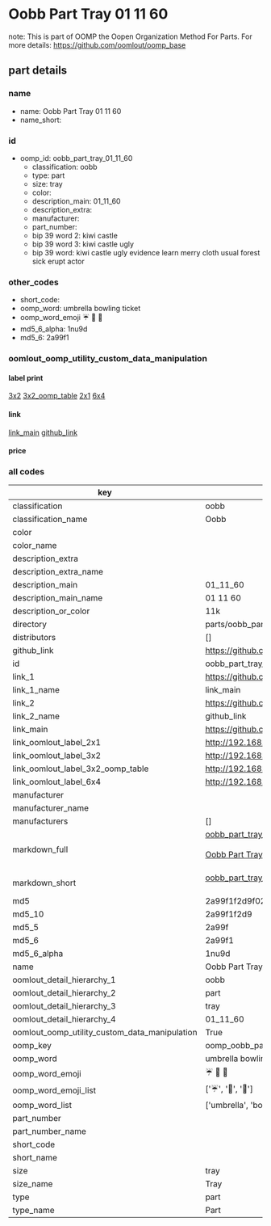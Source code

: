 # Oobb Part Tray 01 11 60  

note: This is part of OOMP the Oopen Organization Method For Parts. For more details: https://github.com/oomlout/oomp_base

##  part details





### name
* name: Oobb Part Tray 01 11 60
* name_short: 
### id
* oomp_id: oobb_part_tray_01_11_60
  * classification: oobb
  * type: part
  * size: tray
  * color: 
  * description_main: 01_11_60
  * description_extra: 
  * manufacturer: 
  * part_number: 
  * bip 39 word 2: kiwi castle
  * bip 39 word 3: kiwi castle ugly
  * bip 39 word: kiwi castle ugly evidence learn merry cloth usual forest sick erupt actor

### other_codes
* short_code: 
* oomp_word: umbrella bowling ticket
* oomp_word_emoji :umbrella: :bowling: :ticket:
* md5_6_alpha: 1nu9d
* md5_6: 2a99f1






### oomlout_oomp_utility_custom_data_manipulation
#### label print
[3x2](http://192.168.1.245:1112/?label=oomp%201nu9d)
[3x2_oomp_table](http://192.168.1.107:1112/?label=oomp%201nu9d)
[2x1](http://192.168.1.242:1112/?label=oomp%201nu9d)
[6x4](http://192.168.1.55:1112/?label=oomp%201nu9d)    

#### link

[link_main](https://github.com/oomlout/oomlout_oomp_current_version_messy/tree/main/parts/oobb_part_tray_01_11_60) [github_link](https://github.com/oomlout/oomlout_oomp_part_src/tree/main/parts/oobb_part_tray_01_11_60)                             

#### price







### all codes 
| key | value |  
| --- | --- |  
| classification | oobb |  
| classification_name | Oobb |  
| color |  |  
| color_name |  |  
| description_extra |  |  
| description_extra_name |  |  
| description_main | 01_11_60 |  
| description_main_name | 01 11 60 |  
| description_or_color | 11k |  
| directory | parts/oobb_part_tray_01_11_60 |  
| distributors | [] |  
| github_link | https://github.com/oomlout/oomlout_oomp_part_src/tree/main/parts/oobb_part_tray_01_11_60 |  
| id | oobb_part_tray_01_11_60 |  
| link_1 | https://github.com/oomlout/oomlout_oomp_current_version_messy/tree/main/parts/oobb_part_tray_01_11_60 |  
| link_1_name | link_main |  
| link_2 | https://github.com/oomlout/oomlout_oomp_part_src/tree/main/parts/oobb_part_tray_01_11_60 |  
| link_2_name | github_link |  
| link_main | https://github.com/oomlout/oomlout_oomp_current_version_messy/tree/main/parts/oobb_part_tray_01_11_60 |  
| link_oomlout_label_2x1 | http://192.168.1.242:1112/?label=oomp%201nu9d |  
| link_oomlout_label_3x2 | http://192.168.1.245:1112/?label=oomp%201nu9d |  
| link_oomlout_label_3x2_oomp_table | http://192.168.1.107:1112/?label=oomp%201nu9d |  
| link_oomlout_label_6x4 | http://192.168.1.55:1112/?label=oomp%201nu9d |  
| manufacturer |  |  
| manufacturer_name |  |  
| manufacturers | [] |  
| markdown_full | [oobb_part_tray_01_11_60](https://github.com/oomlout/oomlout_oomp_current_version_messy/tree/main/parts/oobb_part_tray_01_11_60)<br>[](https://github.com/oomlout/oomlout_oomp_current_version_messy/tree/main/parts/oobb_part_tray_01_11_60)<br>[Oobb Part Tray 01 11 60](https://github.com/oomlout/oomlout_oomp_current_version_messy/tree/main/parts/oobb_part_tray_01_11_60)<br><br> |  
| markdown_short | [oobb_part_tray_01_11_60](https://github.com/oomlout/oomlout_oomp_current_version_messy/tree/main/parts/oobb_part_tray_01_11_60)<br><br> |  
| md5 | 2a99f1f2d9f0257a2ebf64ddd808e3db |  
| md5_10 | 2a99f1f2d9 |  
| md5_5 | 2a99f |  
| md5_6 | 2a99f1 |  
| md5_6_alpha | 1nu9d |  
| name | Oobb Part Tray 01 11 60 |  
| oomlout_detail_hierarchy_1 | oobb |  
| oomlout_detail_hierarchy_2 | part |  
| oomlout_detail_hierarchy_3 | tray |  
| oomlout_detail_hierarchy_4 | 01_11_60 |  
| oomlout_oomp_utility_custom_data_manipulation | True |  
| oomp_key | oomp_oobb_part_tray_01_11_60 |  
| oomp_word | umbrella bowling ticket |  
| oomp_word_emoji | :umbrella: :bowling: :ticket: |  
| oomp_word_emoji_list | [':umbrella:', ':bowling:', ':ticket:'] |  
| oomp_word_list | ['umbrella', 'bowling', 'ticket'] |  
| part_number |  |  
| part_number_name |  |  
| short_code |  |  
| short_name |  |  
| size | tray |  
| size_name | Tray |  
| type | part |  
| type_name | Part |  
